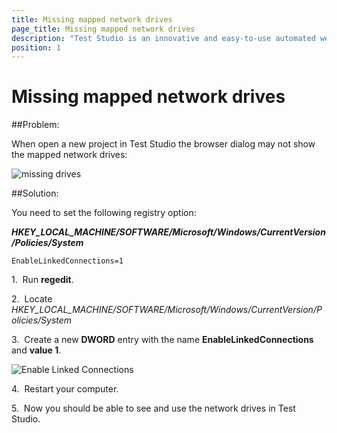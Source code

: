 ```yaml
---
title: Missing mapped network drives
page_title: Missing mapped network drives
description: "Test Studio is an innovative and easy-to-use automated web, WPF and load testing solution. Test Studio tests support essential technologies like ASP.NET AJAX, Silverlight, PHP and MVC. HTML5, Testing framework, functional testing, performance testing, load testing, exploratory testing, manual testing."
position: 1
---
```

# Missing mapped network drives

##Problem:

When open a new project in Test Studio the browser dialog may not show the mapped network drives:

![missing drives][1]

##Solution:

You need to set the following registry option:

***HKEY_LOCAL_MACHINE/SOFTWARE/Microsoft/Windows/CurrentVersion/Policies/System***

    EnableLinkedConnections=1

1.&nbsp; Run **regedit**.

2.&nbsp; Locate *HKEY_LOCAL_MACHINE/SOFTWARE/Microsoft/Windows/CurrentVersion/Policies/System*

3.&nbsp; Create a new **DWORD** entry with the name **EnableLinkedConnections** and **value 1**.

![Enable Linked Connections][2]

4.&nbsp; Restart your computer.

5.&nbsp; Now you should be able to see and use the network drives in Test Studio.


[1]: /img/troubleshooting-guide/network-related-problems-tg/fig1.png
[2]: /img/troubleshooting-guide/network-related-problems-tg/fig2.png

